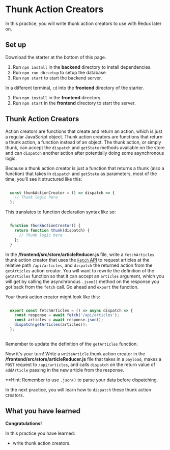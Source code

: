 # Thunk Action Creators

In this practice, you will write thunk action creators to use with Redux later
on.

## Set up

Download the starter at the bottom of this page.

1. Run `npm install` in the **backend** directory to install dependencies.
2. Run `npm run db:setup` to setup the database
3. Run `npm start` to start the backend server.

In a different terminal, `cd` into the **frontend** directory of the starter.

1. Run `npm install` in the **frontend** directory.
2. Run `npm start` in the **frontend** directory to start the server.

## Thunk Action Creators

Action creators are functions that create and return an action, which is just
a regular JavaScript object. Thunk action creators are functions that return
a thunk action, a function instead of an object. The thunk action, or simply 
thunk, can accept the `dispatch` and `getState` methods available on the store 
and can `dispatch` another action after potentially doing some asynchronous 
logic.

Because a thunk action creator is just a function that returns a thunk (also a 
function) that takes in `dispatch` and `getState` as parameters, most of the 
time, you'll see it structured like this:

```js

  const thunkActionCreator = () => dispatch => {
    // Thunk logic here
  };

```

This translates to function declaration syntax like so:

```js

  function thunkActionCreator() {
    return function thunk(dispatch) {
      // Thunk logic here
    };
  }

```

In the __/frontend/src/store/articleReducer.js__ file, write a `fetchArticles`
thunk action creator that uses the [`Fetch` API][fetch] to request articles at
the relative path `/api/articles`, and `dispatch` the returned action from the
`getArticles` action creator. You will want to rewrite the definition of the
`getArticles` function so that it can accept an `articles` argument, which you
will get by calling the asynchronous `.json()` method on the response you got
back from the `fetch` call. Go ahead and `export` the function.

Your thunk action creator might look like this:

```js

  export const fetchArticles = () => async dispatch => {
    const response = await fetch('/api/articles');
    const articles = await response.json();
    dispatch(getArticles(articles));
  };
  
```

Remember to update the definition of the `getArticles` function.

Now it's your turn! Write a `writeArticle` thunk action creator in the
__/frontend/src/store/articleReducer.js__ file that takes in a `payload`, makes
a `POST` request to `/api/articles`, and calls `dispatch` on the return value of
`addArticle` passing in the new article from the response.

**Hint: Remember to use `.json()` to parse your data before dispatching.

In the next practice, you will learn how to `dispatch` these thunk action
creators.

## What you have learned

**Congratulations!**

In this practice you have learned:

- write thunk action creators.

[fetch]: https://developer.mozilla.org/en-US/docs/Web/API/Fetch_API
[code-sandbox]:http://www.codesandbox.io